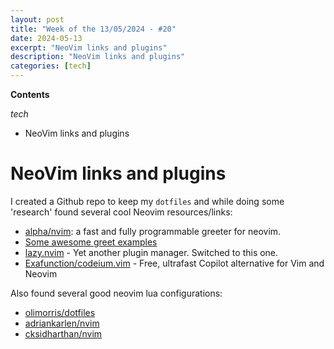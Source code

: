 ```yaml
---
layout: post
title: "Week of the 13/05/2024 - #20"
date: 2024-05-13
excerpt: "NeoVim links and plugins"
description: "NeoVim links and plugins"
categories: [tech]
---
```


**Contents**

*tech*

- NeoVim links and plugins

# NeoVim links and plugins

I created a Github repo to keep my `dotfiles` and while doing some 'research' found several cool Neovim resources/links:

- [alpha/nvim](https://github.com/goolord/alpha-nvim/): a fast and fully programmable greeter for neovim.
- [Some awesome greet examples](https://github.com/goolord/alpha-nvim/discussions/16)
- [lazy.nvim](https://github.com/folke/lazy.nvim) - Yet another plugin manager. Switched to this one.
- [Exafunction/codeium.vim](https://github.com/Exafunction/codeium.vim) - Free, ultrafast Copilot alternative for Vim and Neovim

Also found several good neovim lua configurations:

- [olimorris/dotfiles](https://github.com/olimorris/dotfiles)
- [adriankarlen/nvim](https://github.com/adriankarlen/nvim/)
- [cksidharthan/nvim](https://github.com/cksidharthan/nvim)


